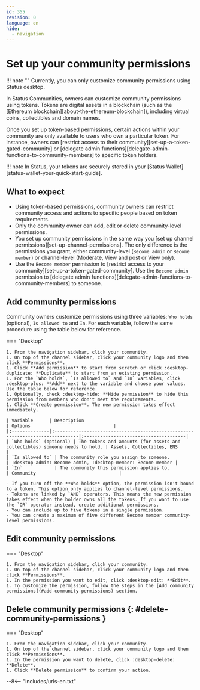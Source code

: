 ```yaml
---
id: 355
revision: 0
language: en
hide:
  - navigation
---
```


# Set up your community permissions

!!! note ""
    Currently, you can only customize community permissions using Status desktop.

In Status Communities, owners can customize community permissions using tokens. Tokens are digital assets in a blockchain (such as the [Ethereum blockchain][about-the-ethereum-blockchain]), including virtual coins, collectibles and domain names.

Once you set up token-based permissions, certain actions within your community are only available to users who own a particular token. For instance, owners can [restrict access to their community][set-up-a-token-gated-community] or [delegate admin functions][delegate-admin-functions-to-community-members] to specific token holders.

!!! note
    In Status, your tokens are securely stored in your [Status Wallet][status-wallet-your-quick-start-guide].

## What to expect

- Using token-based permissions, community owners can restrict community access and actions to specific people based on token requirements.
- Only the community owner can add, edit or delete community-level permissions.
- You set up community permissions in the same way you [set up channel permissions][set-up-channel-permissions]. The only difference is the permissions you grant, either community-level (`Become admin` or `Become member`) or channel-level (Moderate, View and post or View only).
- Use the `Become member` permission to [restrict access to your community][set-up-a-token-gated-community]. Use the `Become admin` permission to [delegate admin functions][delegate-admin-functions-to-community-members] to someone.

## Add community permissions

Community owners customize permissions using three variables: `Who holds` (optional), `Is allowed to` and `In`. For each variable, follow the same procedure using the table below for reference.

=== "Desktop"

    1. From the navigation sidebar, click your community.
    1. On top of the channel sidebar, click your community logo and then click **Permissions**.
    1. Click **Add permission** to start from scratch or click :desktop-duplicate: **Duplicate** to start from an existing permission.
    1. For the `Who holds`, `Is allowed to` and `In` variables, click :desktop-plus: **Add** next to the variable and choose your values. Use the table below for reference.
    1. Optionally, check :desktop-hide: **Hide permission** to hide this permission from members who don't meet the requirements.
    1. Click **Create permission**. The new permission takes effect immediately.
    
    | Variable      | Description                                                                    | Options                               |
    |:--------------|:-------------------------------------------------------------------------------|:--------------------------------------|
    | `Who holds` (optional) | The tokens and amounts (for assets and collectibles) someone needs to hold. | Assets, Collectibles, ENS            |
    | `Is allowed to` | The community role you assign to someone.                                | :desktop-admin: Become admin, :desktop-member: Become member |
    | `In`            | The community this permission applies to.                                      | Community                               |
    
    - If you turn off the **Who holds** option, the permission isn't bound to a token. This option only applies to channel-level permissions.
    - Tokens are linked by `AND` operators. This means the new permission takes effect when the holder owns all the tokens. If you want to use the `OR` operator instead, create additional permissions.
    - You can include up to five tokens in a single permission.
    - You can create a maximum of five different Become member community-level permissions.

## Edit community permissions

=== "Desktop"

    1. From the navigation sidebar, click your community.
    1. On top of the channel sidebar, click your community logo and then click **Permissions**.
    1. In the permission you want to edit, click :desktop-edit: **Edit**.
    1. To customize the permission, follow the steps in the [Add community permissions](#add-community-permissions) section.

## Delete community permissions {: #delete-community-permissions }

=== "Desktop"

    1. From the navigation sidebar, click your community.
    1. On top of the channel sidebar, click your community logo and then click **Permissions**.
    1. In the permission you want to delete, click :desktop-delete: **Delete**.
    1. Click **Delete permission** to confirm your action.

--8<-- "includes/urls-en.txt"
